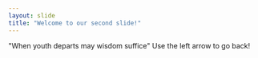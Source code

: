```yaml
---
layout: slide
title: "Welcome to our second slide!"
---
```

"When youth departs may wisdom suffice"
Use the left arrow to go back!
